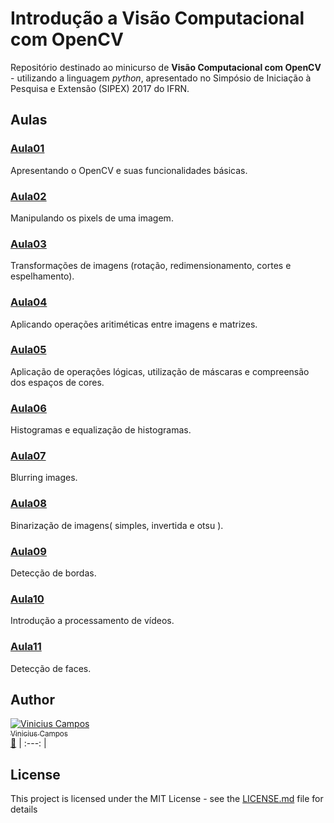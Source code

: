 # Introdução a Visão Computacional com OpenCV

Repositório destinado ao minicurso de **Visão Computacional com OpenCV** - utilizando a linguagem *python*, apresentado no Simpósio de Iniciação à Pesquisa e Extensão (SIPEX) 2017 do IFRN.

## Aulas

### [Aula01](Aula01)

Apresentando o OpenCV e suas funcionalidades básicas.

### [Aula02](Aula02)

Manipulando os pixels de uma imagem.

### [Aula03](Aula03)

Transformações de imagens (rotação, redimensionamento, cortes e espelhamento).

### [Aula04](Aula04)

Aplicando operações aritiméticas entre imagens e matrizes.

### [Aula05](Aula05)

Aplicação de operações lógicas, utilização de máscaras e compreensão dos espaços de cores.

### [Aula06](Aula06)

Histogramas e equalização de histogramas.

### [Aula07](Aula07)

Blurring images.   

### [Aula08](Aula08)

Binarização de imagens( simples, invertida e otsu ).

### [Aula09](Aula09)

Detecção de bordas.

### [Aula10](Aula10)

Introdução a processamento de vídeos.

### [Aula11](Aula11)

Detecção de faces.

## Author

[![Vinicius Campos](https://avatars.githubusercontent.com/Vinihcampos?s=100)<br /><sub>Vinicius Campos</sub>](http://lattes.cnpq.br/4806707968253342)<br />[👀](https://github.com/vinihcampos/introducao-opencv/commits?author=Vinihcampos)
| :---: | 


## License

This project is licensed under the MIT License - see the [LICENSE.md](LICENSE) file for details

